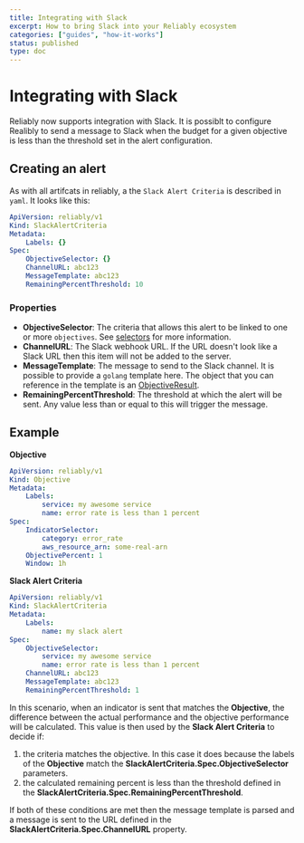 ```yaml
---
title: Integrating with Slack
excerpt: How to bring Slack into your Reliably ecosystem
categories: ["guides", "how-it-works"]
status: published
type: doc
---
```


# Integrating with Slack

Reliably now supports integration with Slack. It is possiblt to configure Realibly to send a message to Slack when the budget for a given objective is less than the threshold set in the alert configuration.

## Creating an alert

As with all artifcats in reliably, a the `Slack Alert Criteria` is described in `yaml`. It looks like this:

```yaml
ApiVersion: reliably/v1
Kind: SlackAlertCriteria
Metadata:
    Labels: {}
Spec:
    ObjectiveSelector: {}
    ChannelURL: abc123
    MessageTemplate: abc123
    RemainingPercentThreshold: 10
```

### Properties
* **ObjectiveSelector**: The criteria that allows this alert to be linked to one or more `objectives`. See [selectors](/) for more information.
* **ChannelURL**: The Slack webhook URL. If the URL doesn't look like a Slack URL then this item will not be added to the server.
* **MessageTemplate**: The message to send to the Slack channel. It is possible to provide a `golang` template here. The object that you can reference in the template is an [ObjectiveResult](/).
* **RemainingPercentThreshold**: The threshold at which the alert will be sent. Any value less than or equal to this will trigger the message.

## Example

**Objective**
```yaml
ApiVersion: reliably/v1
Kind: Objective
Metadata:
    Labels:
        service: my awesome service
        name: error rate is less than 1 percent
Spec:
    IndicatorSelector:
        category: error_rate
        aws_resource_arn: some-real-arn
    ObjectivePercent: 1
    Window: 1h
```

**Slack Alert Criteria**
```yaml
ApiVersion: reliably/v1
Kind: SlackAlertCriteria
Metadata:
    Labels:
        name: my slack alert
Spec:
    ObjectiveSelector:
        service: my awesome service
        name: error rate is less than 1 percent
    ChannelURL: abc123
    MessageTemplate: abc123
    RemainingPercentThreshold: 1
```

In this scenario, when an indicator is sent that matches the **Objective**, the difference between the actual performance and the objective performance will be calculated. This value is then used by the **Slack Alert Criteria** to decide if:
1. the criteria matches the objective. In this case it does because the labels of the **Objective** match the **SlackAlertCriteria.Spec.ObjectiveSelector** parameters.
2. the calculated remaining percent is less than the threshold defined in the **SlackAlertCriteria.Spec.RemainingPercentThreshold**.

If both of these conditions are met then the message template is parsed and a message is sent to the URL defined in the **SlackAlertCriteria.Spec.ChannelURL** property.

